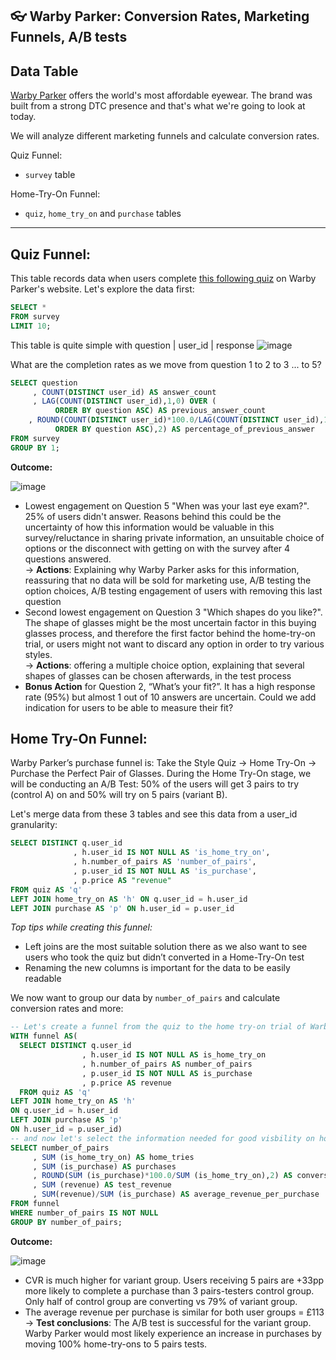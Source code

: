 ## 👓 Warby Parker: Conversion Rates, Marketing Funnels, A/B tests

## Data Table
[Warby Parker](https://www.warbyparker.com/) offers the world's most affordable eyewear. The brand was built from a strong DTC presence and that's what we're going to look at today.

We will analyze different marketing funnels and calculate conversion rates.

Quiz Funnel: 
- `survey` table

Home-Try-On Funnel: 
- `quiz`, `home_try_on` and `purchase` tables


***

## Quiz Funnel:
This table records data when users complete [this following quiz](https://www.warbyparker.com/quiz/hto) on Warby Parker's website.
Let's explore the data first:

```sql
SELECT *
FROM survey
LIMIT 10;
```
This table is quite simple with question | user_id | response
![image](https://github.com/elizabeth-gj/Codecademy-Projects/assets/64903268/a30aaa72-ef53-4abb-aa61-a89515d30811)

What are the completion rates as we move from question 1 to 2 to 3 ... to 5?

```sql
SELECT question
     , COUNT(DISTINCT user_id) AS answer_count
     , LAG(COUNT(DISTINCT user_id),1,0) OVER (
          ORDER BY question ASC) AS previous_answer_count
    , ROUND(COUNT(DISTINCT user_id)*100.0/LAG(COUNT(DISTINCT user_id),1,0) OVER (
          ORDER BY question ASC),2) AS percentage_of_previous_answer
FROM survey
GROUP BY 1;
```

**Outcome:**

![image](https://github.com/elizabeth-gj/Codecademy-Projects/assets/64903268/f6838f73-d10d-45d5-ad5c-6cbf76c70b9a)
- Lowest engagement on Question 5 "When was your last eye exam?". 25% of users didn't answer. Reasons behind this could be the uncertainty of how this information would be valuable in this survey/reluctance in sharing private information, an unsuitable choice of options or the disconnect with getting on with the survey after 4 questions answered.
  <br>→ **Actions**: Explaining why Warby Parker asks for this information, reassuring that no data will be sold for marketing use, A/B testing the option choices, A/B testing engagement of users with removing this last question
- Second lowest engagement on Question 3 "Which shapes do you like?". The shape of glasses might be the most uncertain factor in this buying glasses process, and therefore the first factor behind the home-try-on trial, or users might not want to discard any option in order to try various styles.
 <br>→ **Actions**: offering a multiple choice option, explaining that several shapes of glasses can be chosen afterwards, in the test process
- **Bonus Action** for Question 2, “What’s your fit?”. It has a high response rate (95%) but almost 1 out of 10 answers are uncertain. Could we add indication for users to be able to measure their fit?

## Home Try-On Funnel:
Warby Parker’s purchase funnel is: Take the Style Quiz → Home Try-On → Purchase the Perfect Pair of Glasses.
During the Home Try-On stage, we will be conducting an A/B Test: 50% of the users will get 3 pairs to try (control A) on and 50% will try on 5 pairs (variant B).

Let's merge data from these 3 tables and see this data from a user_id granularity:
```sql
SELECT DISTINCT q.user_id
              , h.user_id IS NOT NULL AS 'is_home_try_on',
              , h.number_of_pairs AS 'number_of_pairs',
              , p.user_id IS NOT NULL AS 'is_purchase',
              , p.price AS "revenue"
FROM quiz AS 'q'
LEFT JOIN home_try_on AS 'h' ON q.user_id = h.user_id
LEFT JOIN purchase AS 'p' ON h.user_id = p.user_id
```
*Top tips while creating this funnel:*
- Left joins are the most suitable solution there as we also want to see users who took the quiz but didn’t converted in a Home-Try-On test
- Renaming the new columns is important for the data to be easily readable


We now want to group our data by `number_of_pairs` and calculate conversion rates and more:
```sql
-- Let's create a funnel from the quiz to the home try-on trial of Warby Parker Glasses-
WITH funnel AS(
  SELECT DISTINCT q.user_id
                , h.user_id IS NOT NULL AS is_home_try_on
                , h.number_of_pairs AS number_of_pairs
                , p.user_id IS NOT NULL AS is_purchase
                , p.price AS revenue
  FROM quiz AS 'q'
LEFT JOIN home_try_on AS 'h'
ON q.user_id = h.user_id
LEFT JOIN purchase AS 'p'
ON h.user_id = p.user_id)
-- and now let's select the information needed for good visbility on how the 3/5 pairs A/B test has influenced the transactions and revenue
SELECT number_of_pairs 
     , SUM (is_home_try_on) AS home_tries
     , SUM (is_purchase) AS purchases
     , ROUND(SUM (is_purchase)*100.0/SUM (is_home_try_on),2) AS conversion_rate
     , SUM (revenue) AS test_revenue
     , SUM(revenue)/SUM (is_purchase) AS average_revenue_per_purchase
FROM funnel
WHERE number_of_pairs IS NOT NULL
GROUP BY number_of_pairs;
```

**Outcome:**

![image](https://github.com/elizabeth-gj/Codecademy-Projects/assets/64903268/33602dcd-285c-4d03-9547-7cc4358d3289)

- CVR is much higher for variant group. Users receiving 5 pairs are +33pp more likely to complete a purchase than 3 pairs-testers control group. Only half of control group are converting vs 79% of variant group.
- The average revenue per purchase is similar for both user groups = £113
 <br>→ **Test conclusions**: The A/B test is successful for the variant group. Warby Parker would most likely experience an increase in purchases by moving 100% home-try-ons to 5 pairs tests.
